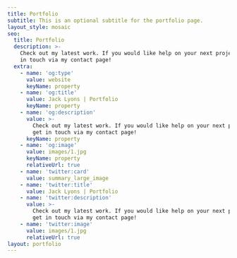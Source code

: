 ```yaml
---
title: Portfolio
subtitle: This is an optional subtitle for the portfolio page.
layout_style: mosaic
seo:
  title: Portfolio
  description: >-
    Check out my latest work. If you would like help on your next project, get
    in touch via my contact page!
  extra:
    - name: 'og:type'
      value: website
      keyName: property
    - name: 'og:title'
      value: Jack Lyons | Portfolio
      keyName: property
    - name: 'og:description'
      value: >-
        Check out my latest work. If you would like help on your next project,
        get in touch via my contact page!
      keyName: property
    - name: 'og:image'
      value: images/1.jpg
      keyName: property
      relativeUrl: true
    - name: 'twitter:card'
      value: summary_large_image
    - name: 'twitter:title'
      value: Jack Lyons | Portfolio
    - name: 'twitter:description'
      value: >-
        Check out my latest work. If you would like help on your next project,
        get in touch via my contact page!
    - name: 'twitter:image'
      value: images/1.jpg
      relativeUrl: true
layout: portfolio
---
```

